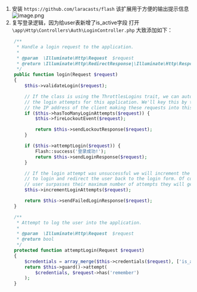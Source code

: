 1. 安装 `https://github.com/laracasts/flash`
该扩展用于方便的输出提示信息
![image.png](https://hexo-blog.pek3b.qingstor.com/upload_images/71414-dc7261a9121b50c0.png?imageMogr2/auto-orient/strip%7CimageView2/2/w/1240)
2. 复写登录逻辑，因为给user表新增了is_active字段
打开 `\app\Http\Controllers\Auth\LoginController.php`
大致添加如下：
```php
    /**
     * Handle a login request to the application.
     *
     * @param  \Illuminate\Http\Request  $request
     * @return \Illuminate\Http\RedirectResponse|\Illuminate\Http\Response
     */
    public function login(Request $request)
    {
        $this->validateLogin($request);

        // If the class is using the ThrottlesLogins trait, we can automatically throttle
        // the login attempts for this application. We'll key this by the username and
        // the IP address of the client making these requests into this application.
        if ($this->hasTooManyLoginAttempts($request)) {
            $this->fireLockoutEvent($request);

            return $this->sendLockoutResponse($request);
        }

        if ($this->attemptLogin($request)) {
            Flash::success('登录成功!');
            return $this->sendLoginResponse($request);
        }

        // If the login attempt was unsuccessful we will increment the number of attempts
        // to login and redirect the user back to the login form. Of course, when this
        // user surpasses their maximum number of attempts they will get locked out.
        $this->incrementLoginAttempts($request);

        return $this->sendFailedLoginResponse($request);
    }

    /**
     * Attempt to log the user into the application.
     *
     * @param  \Illuminate\Http\Request  $request
     * @return bool
     */
    protected function attemptLogin(Request $request)
    {
        $credentials = array_merge($this->credentials($request), ['is_active' => 1]);
        return $this->guard()->attempt(
            $credentials, $request->has('remember')
        );
    }
```
